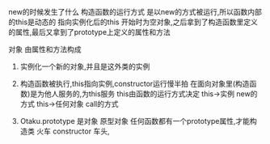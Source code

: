 new的时候发生了什么
构造函数的运行方式 是以new的方式被运行,所以函数内部的this是动态的    指向实例化后的this
    开始时为空对象,之后拿到了构造函数里定义的属性,最后又拿到了prototype上定义的属性和方法

对象    由属性和方法构成

1. 实例化一个新的对象,并且是这外类的实例
2. 构造函数被执行,this指向实例,constructor运行慢半拍    在面向对象里(构造函数)是为他人服务的,为this服务
    this由函数的运行方式决定    this->实例  new的方式   this->任何对象  call的方式

3. Otaku.prototype  是对象  原型对象  任何函数都有一个prototype属性,才能构造类
    火车    constructor 车头,